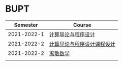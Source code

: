 # BUPT



| Semester    | Course                                                       |
| ----------- | ------------------------------------------------------------ |
| 2021-2022-1 | [计算导论与程序设计](https://github.com/Aliaxy/BUPT/tree/main/计算导论与程序设计) |
| 2021-2022-2 | [计算导论与程序设计课程设计]()                               |
| 2021-2022-2 | [离散数学](https://github.com/Aliaxy/BUPT/tree/main/离散数学) |
|             |                                                              |